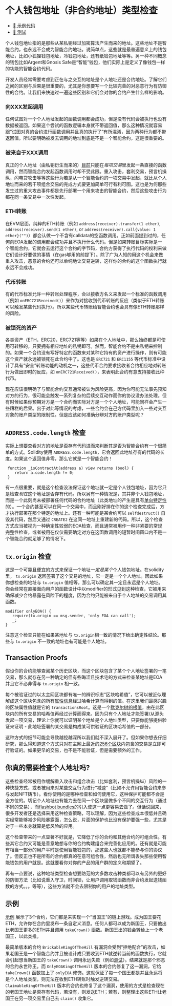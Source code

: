 # 个人钱包地址（非合约地址）类型检查
- [📜 示例代码](./KingOfTheHill.sol)
- [🐞 测试](../../test/KingOfTheHill.t.sol)

个人钱包地址指的是那些从某私钥经过加密算法产生而来的地址。这些地址不是智能合约，也永远不会成为智能合约地址。说简单点，这些就是最普遍意义上的钱包地址，比如小狐狸钱包地址，冷钱包地址，还有纸钱包地址等等。另一种不同概念的钱包比如Argent和Gnosis Safe是“智能”钱包，他们实际上是定义了像钱包一样的功能的智能合约代码。

开发人员经常需要考虑到正在与之交互的地址是个人地址还是合约地址。了解它们之间的区别与后果是很重要的，尤其是你想要写一个比较完善的对恶意行为有防御性的合约。让我们来快速过一遍这些区别和它们会对你的合约产生什么样的影响。

### 向XXX发起调用
任何试图对一个个人地址发起的函数调用都会成功，但是没有代码会被执行也没有数据被返回。如果这个尝试的函数逻辑本身就不带返回值，那么这种情况就容易跟“试图对真的合约进行函数调用并且真的执行了”有所混淆，因为两种行为都不带返回值。所以要明确被发去调用的地址到底是不是一个智能合约，这是很重要的。

### 被来自于XXX调用
真正的个人地址（由私钥衍生而来的）[目前](https://eips.ethereum.org/EIPS/eip-3074)只能在*每项交易*里发起一条直接的函数调用，然而智能合约发起函数调用时却不受此限。重入攻击，套利交易，预言机操纵，闪电贷攻击等等这些行为若是从一个智能合约的一项交易中发起，就比从个人地址而来的若干项组合交易的完成方式要更加简单可行有利可图。这也是为何那些发生过的重大攻击事件都是先行部署一个用来攻击的智能合约，然后这些攻击行为都在同一条交易中一次性发起。

### ETH转账
在EVM层面，纯粹的ETH转账（例如  `address(receiver).transfer(1 ether)`, `address(receiver).send(1 ether)`, or `address(receiver).call{value: 1 ether}("")`）都会认做一个不含有calldata的空函数调用。正如前面提到过的，任何向EOA发起的调用都会成功并且不执行什么代码。但是如果转账目标实际是一个智能合约，它就会去运行这个合约的字节码，合约方获得了执行代码的权利来做它们设计好要做的事情（在gas够用的前提下）。除了广为人知的用这个机会来做重入攻击，恶意的合约还可以单纯地让交易逆转，这样你的合约的这个函数执行就永远不会成功。

### 代币转账
有的代币标准允许一种转账处理程序，会以接收方名义来发起一个标准的函数调用（例如 `onERC721Received()`）来作为对接收到代币转账的反应（类似于ETH转账可以触发某些代码执行）。所以某些代币转账给智能合约也会具有像ETH转账那样的风险。

### 被锁死的资产
各类资产（ETH，ERC20，ERC721等等）如果在个人地址中，那么始终都是可使用可转移的，只要拥有相应地址的私钥即可。然而，智能合约不是由私钥来控制的。如果一个合约没有写好特定的函数来对某种它持有的资产进行操作，则有可能这个资产就永远被锁死在此合约中了。这也是 `ERC721` 和 `ERC1155` 等代币标准中设计了具有“安全”转账功能的动机之一，这些代币合约要求接收者合约相应地对转账行为做出即时的反应，如 `onERC721Received()`，来表明此合约有意支持接收此种代币。

现在应该很明确了与智能合约交互通常被认为风险更高，因为你可能无法事先预知对方的行为，很可能会触发一系列复杂的后续交互动作而你的协议没办法处理。但有时候如果你预期对方是一个合约而实际对方是一个个人地址，可能同样会产生一些糟糕的后果。出于对此等情况的考虑，一些合约会在己方代码里加入一些对交互对象的账户类型的限制性。但是应该如何准确分辨对方的账户类型呢？

## `ADDRESS.code.length` 检查
实际上想要查看对方的地址是否存有代码进而来判断其是否为智能合约有一个很简单的方式。Solidity使用 `ADDRESS.code.length`，它会返回此地址存有的代码的长度。如果这个返回值非零，那么它就是一个智能合约！

```solidity
 function _isContractAt(address a) view returns (bool) {
    return a.code.length != 0;
 }
 ```

有一点很重要，就是这个检查没法保证这个地址就一定是个人钱包地址，因为它只是检查*现在*这个地址是否存有代码。所以另有一种情况是，其并非个人钱包地址，而是一个此刻尚未被部署任何代码的合约地址（此类地址的产生是具有[单向特定性](../factory-proofs/)的）。一个合约甚至可以在同一个交易中，而且刚好排在你的这个检查完成后，方才执行部署在那个特定的地址上。还有一种可能是某合约可以 `selfdestruct()` 自毁其代码，然后又通过 `CREATE2` 在这同一地址上重建新的代码。所以，这个检查方式应当被视为一种确定性较弱的EOA检查，而且通常被用作一种非紧要的常规完整性检查，或者被用在仅仅需要确定对方在这函数调用的短暂时间窗口内不是一个智能合约就足够了的情况下。

 ## `tx.origin` 检查
 这是一个可靠且便宜的方式来保证一个地址*一定是某个*个人钱包地址。在solidity里， `tx.origin` 返回签署了这个交易的地址，它一定是一个个人地址。因此如果你想检查的地址与 `tx.origin` 值相等，那么可以确定其一定且永远是个人地址。你会经常在直接面向用户的函数设计中以modifier的形式见到这种检查，它被用来确保减少合约暴露在风险下的程度，因为合约只能被来自于个人地址的交易调用其函数。
 
 ```solidity
 modifier onlyEOA() {
    require(tx.origin == msg.sender, 'only EOA can call');
    _;
 }
 ```
 
 注意这个检查只能在如果某地址与 `tx.origin`相一致的情况下给出确定性结论。那些与 `tx.origin` 不一致的地址也有可能是个人地址。

 ## Transaction Proofs

 假设你的合约能够查阅某个历史区块，而这个区块包含了某个个人地址签署的一笔交易，那么就存在另一种确定的但有些晦涩且技术宅的方式来检查某地址是EOA并且它不必非得与 `tx.origin` 相一致。

 每个被验证过的以太主网区块都有唯一的辨识标志“区块哈希值”，它可以被近似理解成这个区块包含的所有[属性信息](https://ethereum.org/en/developers/docs/apis/json-rpc/#eth_getblockbyhash)经过哈希计算而得到的值。在这里我们最感兴趣的区块属性值就是它的 `transactionsRoot`。这是一个[默克尔树的根值](../merkle-proofs/)，由在此区块内的所有交易的哈希值再经过计算而得来。因为只有个人地址才能签署/从源头发起一项交易，理论上你就可以证明某个地址是个人地址类型，只要你能够提供验证来证明 - 此地址签署的某交易是构成某可供验证的区块哈希值的一部分。
 
 这种方式的细节可能会导致越挖越深所以我们就不深入展开了。但如果你想去仔细研究，那么得知道这个方式只对在主网上最近的[256个区块](https://docs.soliditylang.org/en/v0.8.17/units-and-global-variables.html#block-and-transaction-properties)内包含的交易是立即可行验证的。如果更早的交易，也不是不能验证，但是需要额外的工作。


## 你真的需要检查个人地址吗?
这些检查经常被用作缓解重入攻击和组合攻击（比如套利，预言机操纵）风险的一种快捷方式，或者被用来对某些交互行为进行“减速”（比如不允许用智能合约来参与发起NFT铸币）。看你使用的是哪种检查和如何使用它，这种保护可能都不会是全方位的。切记个人地址也有能力去在同一个区块里做多个不同的交互行为（通过不同的交易），而[flashbot bundles](https://docs.flashbots.net/flashbots-auction/searchers/advanced/understanding-bundles)的引入使这一点更容易去做了。但话说回来，很多开发者还是选择采用这种检查策略，可以理解，因为这些检查成本很低并且确实经常能够减少风险暴露面，怎么说，片面的保护也比没有保护要强一些，尤其是对于一些本身就算是低风险的应用。

这个检查带来的一点显著不好就是，它降低了你的合约和其他合约的可组合性。有些其它合约又可能是善意地想与你的合约构建组合来完善化应用的。还有就是可能有相当一部分的用户平时是使用智能钱包的，那这些人也就都不能参与你的协议了。但反正也不是所有的合约都真的在意可组合性，然后也无所谓丢失那些使用智能钱包的用户就是。这就要看你对你的产品的用户群的定义和期望了。

再有一点要说，这种地址类型检查想要防范的大多数攻击种类都可以有另外的更好的防御方法（比如说重入守卫，时间锁，让用户调用取钱函数而非合约发起送钱函数的方式。。。等等），这些方法就不会去限制你的用户的地址类型。

## 示例
[示例](./KingOfTheHill.sol) 展示了3个合约，它们都是来实现一个“当国王”的链上游戏。成为国王要花ETH，允许你在合约里发布一条自定义消息。任何人都可以成为新国王，只要他出比老国王更多的ETH并且调用 `takeCrown()` 函数。新国王出的钱会转给上一个老国王，以此类推。

最简单版本的合约 `BrickableKingOfTheHill` 有漏洞会受到“拒绝配合”的攻击，如果老国王是一个智能合约并且被设计成只要收到ETH就逆转当前的函数执行，它就会引起想当新国王的 `takeCrown()` 调用永远失败（例如[测试](../../test/KingOfTheHill.t.sol#L48)）。结果就是那个邪恶的合约永世称王。而 `OnlyEOAKingOfTheHill` 版本的合约修复了这一漏洞，它给 `takeCrown()` 函数加上了 `onlyEOA` 修饰。这就保证了每一个国王都是并且永远将是个人地址类型，则无法在收到ETH转账时触发逆转交易。 `ClaimableKingOfTheHill` 版本的合约也修复了这个漏洞，使用的方式是检查现在的老国王地址是否存有代码，若没有，则发送ETH；若有，则整理出这些ETH让老国王在另一项交易里自己去 `claim()` 收集它。
